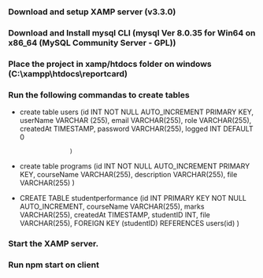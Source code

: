 ### Download and setup XAMP server (v3.3.0)

### Download and Install mysql CLI (mysql  Ver 8.0.35 for Win64 on x86_64 (MySQL Community Server - GPL))

### Place the project in xamp/htdocs folder on windows (C:\xampp\htdocs\reportcard)

### Run the following commandas to create tables

- create table users (id INT NOT NULL AUTO_INCREMENT PRIMARY KEY,
                    userName VARCHAR (255),
                    email VARCHAR(255),
                    role VARCHAR(255),
                    createdAt TIMESTAMP,
                    password VARCHAR(255),
                    logged INT  DEFAULT 0

                    )

- create table programs (id INT NOT NULL AUTO_INCREMENT PRIMARY KEY,
                        courseName VARCHAR(255),
                        description VARCHAR(255),
                        file VARCHAR(255)
                        )

- CREATE TABLE studentperformance
            (id INT PRIMARY KEY NOT NULL AUTO_INCREMENT,
            courseName VARCHAR(255),
            marks VARCHAR(255),
            createdAt TIMESTAMP,
            studentID INT,
            file VARCHAR(255),
            FOREIGN KEY (studentID) REFERENCES users(id)
)

### Start the XAMP server.

### Run npm start on client


